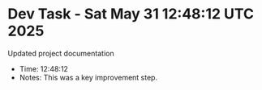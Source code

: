 # Dev Task - Sat May 31 12:48:12 UTC 2025
Updated project documentation
- Time: 12:48:12
- Notes: This was a key improvement step.
